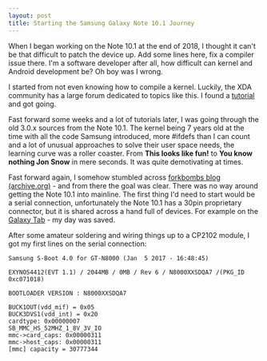 ```yaml
---
layout: post
title: Starting the Samsung Galaxy Note 10.1 Journey
---
```


When I began working on the Note 10.1 at the end of 2018, I thought it can't be that difficult to patch the device up. Add some lines here, fix a compiler issue there. I'm a software developer after all, how difficult can kernel and Android development be? Oh boy was I wrong.

I started from not even knowing how to compile a kernel. Luckily, the XDA community has a large forum dedicated to topics like this. I found a [tutorial](https://forum.xda-developers.com/android/software-hacking/reference-how-to-compile-android-kernel-t3627297) and got going.

Fast forward some weeks and a lot of tutorials later, I was going through the old 3.0.x sources from the Note 10.1. The kernel being 7 years old at the time with all the code Samsung introduced, more #ifdefs than I can count and a lot of unusual approaches to solve their user space needs, the learning curve was a roller coaster. From **This looks like fun!** to **You know nothing Jon Snow** in mere seconds. It was quite demotivating at times.

Fast forward again, I somehow stumbled across [forkbombs blog (archive.org)](https://web.archive.org/web/20210228191820/https://blog.forkwhiletrue.me/) - and from there the goal was clear. There was no way around getting the Note 10.1 into mainline. The first thing I'd need to start would be a serial connection, unfortunately the Note 10.1 has a 30pin proprietary connector, but it is shared across a hand full of devices. For example on the [Galaxy Tab](https://forum.xda-developers.com/showthread.php?t=1010314) - my day was saved.

After some amateur soldering and wiring things up to a CP2102 module, I got my first lines on the serial connection:

```
Samsung S-Boot 4.0 for GT-N8000 (Jan  5 2017 - 16:48:45)

EXYNOS4412(EVT 1.1) / 2044MB / 0MB / Rev 6 / N8000XXSDQA7 /(PKG_ID 0xc071018)

BOOTLOADER VERSION : N8000XXSDQA7

BUCK1OUT(vdd_mif) = 0x05
BUCK3DVS1(vdd_int) = 0x20
cardtype: 0x00000007
SB_MMC_HS_52MHZ_1_8V_3V_IO
mmc->card_caps: 0x00000311
mmc->host_caps: 0x00000311
[mmc] capacity = 30777344
```
